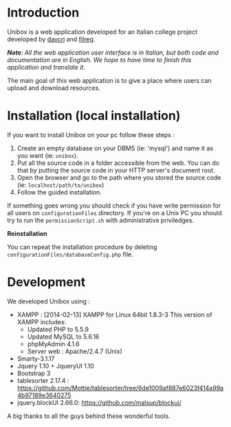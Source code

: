 # Introduction

Unibox is a web application developed for an Italian college project developed by [davcri](https://github.com/davcri) and [filreg](https://github.com/filreg).

_**Note**: All the web application user interface is in Italian, but both code and documentation are in English. We hope to have time to finish this application and translate it._

The main goal of this web application is to give a place where users can upload and download resources.

# Installation (local installation)
If you want to install Unibox on your pc follow these steps :

1. Create an empty database on your DBMS (ie: 'mysql') and name it as you want (ie: ```unibox```).
2. Put all the source code in a folder accessible from the web. You can do that by putting the source code in your HTTP server's document root. 
3. Open the browser and go to the path where you stored the source code (ie: ```localhost/path/to/unibox```) 
4. Follow the guided installation.

If something goes wrong you should check if you have write permission for all users on ```configurationFiles``` directory. If you're on a Unix PC you should try to run the ```permissionScript.sh``` with administrative priviledges.

**Reinstallation**

You can repeat the installation procedure by deleting ```configurationFiles/databaseConfig.php``` file.

# Development 
We developed Unibox using : 

* XAMPP : [2014-02-13] XAMPP for Linux 64bit 1.8.3-3
This version of XAMPP includes:
  - Updated PHP to 5.5.9
  - Updated MySQL to 5.6.16
  - phpMyAdmin 4.1.6
  - Server web : Apache/2.4.7 (Unix)
* Smarty-3.1.17
* Jquery 1.10 + JqueryUI 1.10
* Bootstrap 3 
* tablesorter 2.17.4 : https://github.com/Mottie/tablesorter/tree/6de1009af887e6023f414a99a4b97189e3640275
* jquery.blockUI 2.66.0: https://github.com/malsup/blockui/

A big thanks to all the guys behind these wonderful tools. 
